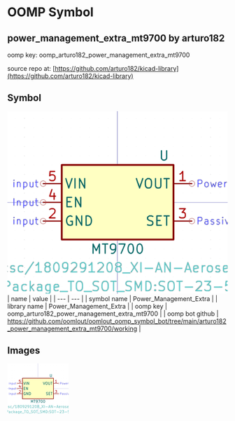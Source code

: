 # OOMP Symbol  
## power_management_extra_mt9700  by arturo182  
  
oomp key: oomp_arturo182_power_management_extra_mt9700  
  
source repo at: [https://github.com/arturo182/kicad-library](https://github.com/arturo182/kicad-library)  
## Symbol  
  
[![working.png](working_600.png)](working.png)  
| name | value | 
| --- | --- | 
| symbol name | Power_Management_Extra | 
| library name | Power_Management_Extra | 
| oomp key | oomp_arturo182_power_management_extra_mt9700 | 
| oomp bot github | https://github.com/oomlout/oomlout_oomp_symbol_bot/tree/main/arturo182_power_management_extra_mt9700/working | 
## Images  
  
[![working.png](working_140.png)](working.png)  
